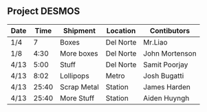 ## Project DESMOS

| Date | Time | Shipment | Location | Contibutors |
| --- | --- | --- | --- | --- |
| 1/4 | 7 | Boxes | Del Norte | Mr.Liao |
| 1/8 | 4:30 | More boxes | Del Norte | John Mortenson |
| 4/13 | 5:00 | Stuff | Del Norte | Samit Poorjay |
| 4/13 | 8:02 | Lollipops | Metro | Josh Bugatti |
| 4/13 | 25:40 | Scrap Metal | Station | James Harden |
| 4/13 | 25:40 | More Stuff | Station | Aiden Huyngh |
